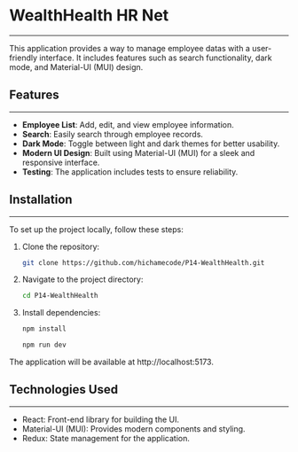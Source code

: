 # WealthHealth HR Net 
---
 This application provides a way to manage employee datas with a user-friendly interface. It includes features such as search functionality, dark mode, and Material-UI (MUI) design.

## Features
---
- **Employee List**: Add, edit, and view employee information.
- **Search**: Easily search through employee records.
- **Dark Mode**: Toggle between light and dark themes for better usability.
- **Modern UI Design**: Built using Material-UI (MUI) for a sleek and responsive interface.
- **Testing**: The application includes tests to ensure reliability.

## Installation
---
To set up the project locally, follow these steps:

1. Clone the repository:
   ```bash
   git clone https://github.com/hichamecode/P14-WealthHealth.git
2. Navigate to the project directory:

    ```bash
    cd P14-WealthHealth
    ```
    
3. Install dependencies:

    ```bash
    npm install
    ```
    
    ```bash
    npm run dev
    ```
    
The application will be available at http://localhost:5173.


## Technologies Used
---
- React: Front-end library for building the UI.
- Material-UI (MUI): Provides modern components and styling.
- Redux: State management for the application.
